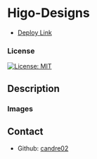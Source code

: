 # Higo-Designs
* [Deploy Link](https://candre02.github.io/Higo-Designs2/)

### License 
[![License: MIT](https://img.shields.io/badge/License-MIT-yellow.svg)](https://opensource.org/licenses/MIT)

## Description


### Images



## Contact
* Github: [candre02](https://www.github.com/candre02)
